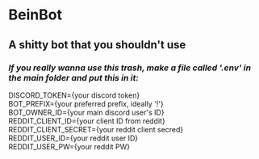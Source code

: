 # BeinBot
## A shitty bot that you shouldn't use

### *If you really wanna use this trash, make a file called '.env' in the main folder and put this in it:* 
DISCORD_TOKEN={your discord token}  
BOT_PREFIX={your preferred prefix, ideally '!'}  
BOT_OWNER_ID={your main discord user's ID}  
REDDIT_CLIENT_ID={your client ID from reddit}  
REDDIT_CLIENT_SECRET={your reddit client secred}  
REDDIT_USER_ID={your reddit user ID}  
REDDIT_USER_PW={your reddit PW}
